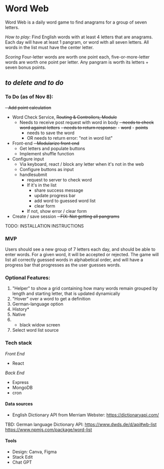 

# Word Web

 Word Web is a daily word game to find anagrams for a group of seven letters.

*How to play:*
Find English words with at least 4 letters that are anagrams. Each day will have at least 1 pangram, or word with all seven letters. All words in the list must have the center letter.

*Scoring*
Four-letter words are worth one point each, five-or-more-letter words are worth one point per letter. Any pangram is worth its letters + seven bonus points.




## *to delete and to do*

### To Do (as of Nov 8):

 ~~- Add point calculation~~

 - Word Check Service, ~~Routing & Controllers, Module~~
	 - Needs to receive post request with word in body
		~~- needs to check word against letters~~
		 ~~- needs to return response:~~
			 - ~~word~~
			 - ~~points~~
		 - needs to save the word
		 - OR needs to return error: "not in word list"
 - Front-end
~~- Modularize front end~~
	 - Get letters and populate buttons
	 - Implement shuffle function
 - Configure input
	 - Via keyboard, react / block any letter when it's not in the web
	 - Configure buttons as input
	 - handlesubmit
		 - request to server to check word
		 - If it's in the list
			 - share success message
			 - update progress bar
			 - add word to guessed word list
			 - clear form
		 - If not, show error / clear form
 - Create / save session
 ~~- FIX: Not getting all pangrams~~




TODO: INSTALLATION INSTRUCTIONS

### MVP



Users should see a new group of 7 letters each day, and should be able to enter words. For a given word, it will be accepted or rejected. The game will list all correctly guessed words in alphabetical order, and will have a progress bar that progresses as the user guesses words.



### Optional Features:

1. "Helper" to show a grid containing how many words remain grouped by length and starting letter, that is updated dynamically
2. "Hover" over a word to get a definition
3. German-language option
4. History*
5. Native
6.  - black widow screen
7. Select word list source



### Tech stack


*Front End*
 - React

*Back End*
 - Express
 - MongoDB
 - cron




#### Data sources

 - English Dictionary API from Merriam Webster:
   https://dictionaryapi.com/

TBD: German language Dictionary API:
   https://www.dwds.de/d/api#wb-list
   https://www.npmjs.com/package/word-list
#### Tools
- Design: Canva, Figma
- Stack Edit
- Chat GPT
